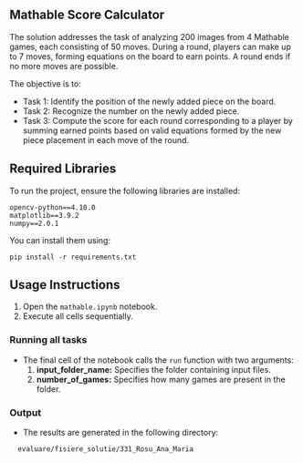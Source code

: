 ## Mathable Score Calculator

The solution addresses the task of analyzing 200 images from 4 Mathable games, each consisting of 50 moves. During a round, players can make up to 7 moves, forming equations on the board to earn points. A round ends if no more moves are possible.

The objective is to:

- Task 1: Identify the position of the newly added piece on the board.
- Task 2: Recognize the number on the newly added piece.
- Task 3: Compute the score for each round corresponding to a player by summing earned points based on valid equations formed by the new piece placement in each move of the round.

## **Required Libraries**

To run the project, ensure the following libraries are installed:

```plaintext
opencv-python==4.10.0
matplotlib==3.9.2
numpy==2.0.1
```

You can install them using:

```
pip install -r requirements.txt
```

## **Usage Instructions**

1. Open the `mathable.ipynb` notebook.
2. Execute all cells sequentially.

### **Running all tasks**

- The final cell of the notebook calls the `run` function with two arguments:
  1. **input_folder_name:** Specifies the folder containing input files.
  2. **number_of_games:** Specifies how many games are present in the folder.

### **Output**

- The results are generated in the following directory:

```plaintext
  evaluare/fisiere_solutie/331_Rosu_Ana_Maria
```
